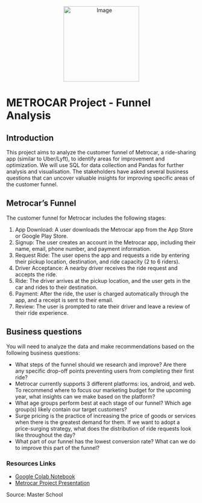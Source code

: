 <div align="center">
<img src="https://github.com/jburgma/Metrocar_Ride_Service/blob/main/Metrocar%20foto.png" width="200" height="200" alt="Image">
</div>

# METROCAR Project - Funnel Analysis 

## Introduction

This project aims to analyze the customer funnel of Metrocar, a ride-sharing app (similar to Uber/Lyft), to identify areas for improvement and optimization.
We will use SQL for data collection and Pandas for further analysis and visualisation.
The stakeholders have asked several business questions that can uncover valuable insights for improving specific areas of the customer funnel.

## Metrocar’s Funnel

The customer funnel for Metrocar includes the following stages:

1. App Download: A user downloads the Metrocar app from the App Store or Google Play Store.
2. Signup: The user creates an account in the Metrocar app, including their name, email, phone number, and payment information.
3. Request Ride: The user opens the app and requests a ride by entering their pickup location, destination, and ride capacity (2 to 6 riders).
4. Driver Acceptance: A nearby driver receives the ride request and accepts the ride.
5. Ride: The driver arrives at the pickup location, and the user gets in the car and rides to their destination.
6. Payment: After the ride, the user is charged automatically through the app, and a receipt is sent to their email.
7. Review: The user is prompted to rate their driver and leave a review of their ride experience.

## Business questions

You will need to analyze the data and make recommendations based on the following business questions:

- What steps of the funnel should we research and improve? Are there any specific drop-off points preventing users from completing their first ride?
- Metrocar currently supports 3 different platforms: ios, android, and web. To recommend where to focus our marketing budget for the upcoming year, what insights can we make based on the platform?
- What age groups perform best at each stage of our funnel? Which age group(s) likely contain our target customers?
- Surge pricing is the practice of increasing the price of goods or services when there is the greatest demand for them. If we want to adopt a price-surging strategy, what does the distribution of ride requests look like throughout the day?
- What part of our funnel has the lowest conversion rate? What can we do to improve this part of the funnel?

### Resources Links
- [Google Colab Notebook](https://colab.research.google.com/drive/1JsPH6Ebi2PXNsfTck4T7UHMjE28hTMWZ?usp=sharing)
- [Metrocar Project Presentation](https://docs.google.com/presentation/d/1S44nMHP25rUcfmyQrn0DiUvNgONUHPKJH67_zISOvcI/edit?usp=sharing)



Source: Master School
